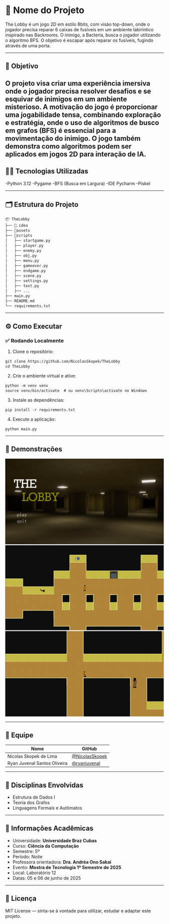 # 🚀 Nome do Projeto

The Lobby é um jogo 2D em estilo 8bits, com visão top-down, onde o jogador precisa reparar 6 caixas de fusíveis em um ambiente labiríntico inspirado nas Backrooms. O inimigo, a Bacteria, busca o jogador utilizando o algoritmo BFS. O objetivo é escapar após reparar os fusíveis, fugindo através de uma porta. 

---

## 🎯 Objetivo

O projeto visa criar uma experiência imersiva onde o jogador precisa resolver desafios e se esquivar de inimigos em um ambiente misterioso. A motivação do jogo é proporcionar uma jogabilidade tensa, combinando exploração e estratégia, onde o uso de algoritmos de busco em grafos (BFS) é essencial para a movimentação do inimigo. O jogo também demonstra como algoritmos podem ser aplicados em jogos 2D para interação de IA.
---

## 👨‍💻 Tecnologias Utilizadas

-Python 3.12
-Pygame
-BFS (Busca em Largura)
-IDE Pycharm
-Piskel

---

## 🗂️ Estrutura do Projeto
```
📦 TheLobby
├── 📁.idea
├── 📁assets
├── 📁scripts
│   ├── startgame.py
│   ├── player.py
│   ├── enemy.py
│   ├── obj.py
│   ├── menu.py
│   ├── gameover.py
│   ├── endgame.py
│   ├── scene.py
│   ├── settings.py
│   ├── text.py
│   ├── ...
├── main.py
├── README.md
└── requirements.txt
```

---

## ⚙️ Como Executar

### ✅ Rodando Localmente

1. Clone o repositório:

```
git clone https://github.com/NicolasSkopek/TheLobby
cd TheLobby
```

2. Crie o ambiente virtual e ative:

```
python -m venv venv
source venv/bin/activate  # ou venv\Scripts\activate no Windows
```

3. Instale as dependências:

```
pip install -r requirements.txt
```

4. Execute a aplicação:

```
python main.py
```

---

## 📸 Demonstrações

![menu](assets/readme/menu.jpg)
![in game](assets/readme/game2.jpg)
![in game](assets/readme/game1.jpg)

---

## 👥 Equipe

| Nome                         | GitHub |
|------------------------------|--------|
| Nicolas Skopek de Lima       | [@NicolasSkopek](https://github.com/ryanjuvenal) |
| Ryan Juvenal Santos Oliveira | [@ryanjuvenal](https://github.com/NicolasSkopek) |

---

## 🧠 Disciplinas Envolvidas

- Estrutura de Dados I
- Teoria dos Grafos
- Linguagens Formais e Autômatos

---

## 🏫 Informações Acadêmicas

- Universidade: **Universidade Braz Cubas**
- Curso: **Ciência da Computação**
- Semestre: 5º
- Período: Noite
- Professora orientadora: **Dra. Andréa Ono Sakai**
- Evento: **Mostra de Tecnologia 1º Semestre de 2025**
- Local: Laboratório 12
- Datas: 05 e 06 de junho de 2025

---

## 📄 Licença

MIT License — sinta-se à vontade para utilizar, estudar e adaptar este projeto.
